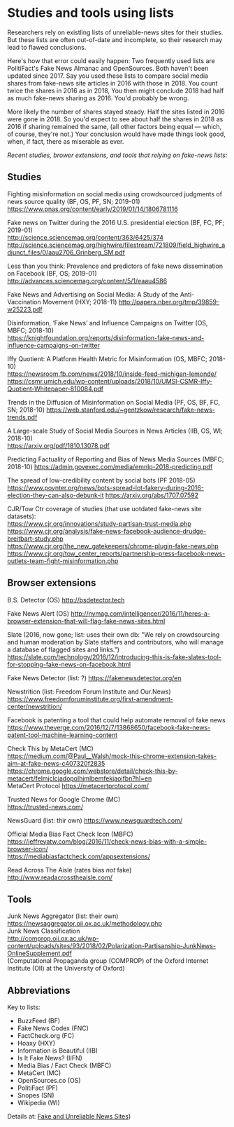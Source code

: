 # Studies and tools using lists

Researchers rely on existling lists of unreliable-news sites for their studies. But these lists are often out-of-date and incomplete, so their research may lead to flawed conclusions.

Here's how that error could easily happen: Two frequently used lists are PolitiFact's Fake News Almanac and OpenSources. Both haven't been updated since 2017. Say you used these lists to compare social media shares from fake-news site articles in 2016 with those in 2018. You count twice the shares in 2016 as in 2018, You then might conclude 2018 had half as much fake-news sharing as 2016. You'd probably be wrong.

More likely the number of shares stayed steady. Half the sites listed in 2016 were gone in 2018. So you'd expect to see about half the shares in 2018 as 2016 if sharing remained the same,  (all other factors being equal — which, of course, they're not.) Your conclusion would have made things look good, when, if fact, there as miserable as ever.

*Recent studies, brower extensions, and tools that relying on fake-news lists:*

## Studies
Fighting misinformation on social media using crowdsourced judgments of news source quality (BF, OS, PF, SN; 2019-01)<br>
https://www.pnas.org/content/early/2019/01/14/1806781116

Fake news on Twitter during the 2016 U.S. presidential election (BF, FC, PF; 2019-01)<br>
http://science.sciencemag.org/content/363/6425/374<br>
http://science.sciencemag.org/highwire/filestream/721809/field_highwire_adjunct_files/0/aau2706_Grinberg_SM.pdf

Less than you think: Prevalence and predictors of fake news dissemination on Facebook (BF, OS; 2019-01)<br>
http://advances.sciencemag.org/content/5/1/eaau4586

Fake News and Advertising on Social Media: A Study of the Anti-Vaccination Movement (HXY; 2018-11)
http://papers.nber.org/tmp/39859-w25223.pdf

Disinformation, ‘Fake News’ and Influence Campaigns on Twitter (OS, MBFC; 2018-10)  
https://knightfoundation.org/reports/disinformation-fake-news-and-influence-campaigns-on-twitter

Iffy Quotient: A Platform Health Metric for Misinformation (OS, MBFC; 2018-10)  
https://newsroom.fb.com/news/2018/10/inside-feed-michigan-lemonde/  
https://csmr.umich.edu/wp-content/uploads/2018/10/UMSI-CSMR-Iffy-Quotient-Whitepaper-810084.pdf

Trends in the Diffusion of Misinformation on Social Media (PF, OS, BF, FC, SN; 2018-10)
https://web.stanford.edu/~gentzkow/research/fake-news-trends.pdf

A Large-scale Study of Social Media Sources in News Articles (IIB, OS, WI; 2018-10)  
https://arxiv.org/pdf/1810.13078.pdf

Predicting Factuality of Reporting and Bias of News Media Sources (MBFC; 2018-10) 
https://admin.govexec.com/media/emnlp-2018-predicting.pdf

The spread of low-credibility content by social bots (PF 2018-05)  
https://www.poynter.org/news/bots-spread-lot-fakery-during-2016-election-they-can-also-debunk-it
https://arxiv.org/abs/1707.07592

CJR/Tow Ctr coverage of studies (that use uotdated fake-news site datasets):<br>
https://www.cjr.org/innovations/study-partisan-trust-media.php<br>
https://www.cjr.org/analysis/fake-news-facebook-audience-drudge-breitbart-study.php<br>
https://www.cjr.org/the_new_gatekeepers/chrome-plugin-fake-news.php<br>
https://www.cjr.org/tow_center_reports/partnership-press-facebook-news-outlets-team-fight-misinformation.php

## Browser extensions

B.S. Detector (OS)
http://bsdetector.tech

Fake News Alert (OS)
http://nymag.com/intelligencer/2016/11/heres-a-browser-extension-that-will-flag-fake-news-sites.html

Slate (2016, now gone; list: uses their own db: "We rely on crowdsourcing and human moderation by Slate staffers and contributors, who will manage a database of flagged sites and links.")  
https://slate.com/technology/2016/12/introducing-this-is-fake-slates-tool-for-stopping-fake-news-on-facebook.html

Fake News Detector (list: ?)
https://fakenewsdetector.org/en

Newstrition (list: Freedom Forum Institute and Our.News)  
https://www.freedomforuminstitute.org/first-amendment-center/newstrition/

Facebook is patenting a tool that could help automate removal of fake news  
https://www.theverge.com/2016/12/7/13868650/facebook-fake-news-patent-tool-machine-learning-content

Check This by MetaCert (MC)  
https://medium.com/@Paul__Walsh/mock-this-chrome-extension-takes-aim-at-fake-news-c407320f2835  
https://chrome.google.com/webstore/detail/check-this-by-metacert/felmjclcjadopolhjmlbemfekjaojfbn?hl=en  
MetaCert Protocol
https://metacertprotocol.com/

Trusted News for Google Chrome (MC)  
https://trusted-news.com/

NewsGuard (list: thir own)
https://www.newsguardtech.com/

Official Media Bias Fact Check Icon (MBFC)<br>
https://jeffreyatw.com/blog/2016/11/check-news-bias-with-a-simple-browser-icon/  
https://mediabiasfactcheck.com/appsextensions/

Read Across The Aisle (rates bias *not* fake)
http://www.readacrosstheaisle.com/  

## Tools

Junk News Aggregator (list: their own)
https://newsaggregator.oii.ox.ac.uk/methodology.php  
Junk News Classification  
http://comprop.oii.ox.ac.uk/wp-content/uploads/sites/93/2018/02/Polarization-Partisanship-JunkNews-OnlineSupplement.pdf  
(Computational Propaganda group (COMPROP) of the Oxford Internet Institute (OII) at the University of Oxford)

## Abbreviations
Key to lists:
* BuzzFeed (BF)
* Fake News Codex (FNC)
* FactCheck.org (FC)
* Hoaxy (HXY)
* Information is Beautiful (IIB)
* Is It Fake News? (IIFN)
* Media Bias / Fact Check (MBFC)
* MetaCert (MC)
* OpenSources.co (OS)
* PolitiFact (PF)
* Snopes (SN)
* Wikipedia (WI)

Details at: <a href="https://github.com/hearvox/unreliable-news/tree/master/data">Fake and Unreliable News Sites</a>)

